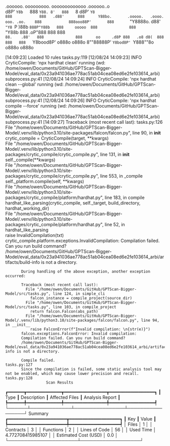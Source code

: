 

  .oooooo.    ooooooooo.   ooooooooooooo  .oooooo..o                                 
 d8P'  `Y8b   `888   `Y88. 8'   888   `8 d8P'    `Y8                                 
888            888   .d88'      888      Y88bo.       .ooooo.   .oooo.   ooo. .oo.   
888            888ooo88P'       888       `"Y8888o.  d88' `"Y8 `P  )88b  `888P"Y88b  
888     ooooo  888              888           `"Y88b 888        .oP"888   888   888  
`88.    .88'   888              888      oo     .d8P 888   .o8 d8(  888   888   888  
 `Y8bood8P'   o888o            o888o     8""88888P'  `Y8bod8P' `Y888""8o o888o o888o                                                        


                                                                   

[14:09:23] Loaded 10 rules                                                                                                                                                                                                                  tasks.py:119
[12/08/24 14:09:23] INFO     CryticCompile: 'npx hardhat clean' running (wd: /home/owen/Documents/GitHub/GPTScan-Bigger-Model/eval_data/0x23a941036ae778ac51ab04cea08ed6e2fe103614_arbi)                                                subprocess.py:41
[12/08/24 14:09:24] INFO     CryticCompile: 'npx hardhat clean --global' running (wd: /home/owen/Documents/GitHub/GPTScan-Bigger-Model/eval_data/0x23a941036ae778ac51ab04cea08ed6e2fe103614_arbi)                                       subprocess.py:41
[12/08/24 14:09:26] INFO     CryticCompile: 'npx hardhat compile --force' running (wd: /home/owen/Documents/GitHub/GPTScan-Bigger-Model/eval_data/0x23a941036ae778ac51ab04cea08ed6e2fe103614_arbi)                                      subprocess.py:41
[14:09:27] Traceback (most recent call last):                                                                                                                                                                                               tasks.py:126
             File "/home/owen/Documents/GitHub/GPTScan-Bigger-Model/.venv/lib/python3.10/site-packages/falcon/falcon.py", line 90, in __init__                                                                                                          
               crytic_compile = CryticCompile(target, **kwargs)                                                                                                                                                                                         
             File "/home/owen/Documents/GitHub/GPTScan-Bigger-Model/.venv/lib/python3.10/site-packages/crytic_compile/crytic_compile.py", line 131, in __init__                                                                                         
               self._compile(**kwargs)                                                                                                                                                                                                                  
             File "/home/owen/Documents/GitHub/GPTScan-Bigger-Model/.venv/lib/python3.10/site-packages/crytic_compile/crytic_compile.py", line 553, in _compile                                                                                         
               self._platform.compile(self, **kwargs)                                                                                                                                                                                                   
             File "/home/owen/Documents/GitHub/GPTScan-Bigger-Model/.venv/lib/python3.10/site-packages/crytic_compile/platform/hardhat.py", line 183, in compile                                                                                        
               hardhat_like_parsing(crytic_compile, self._target, build_directory, hardhat_working_dir)                                                                                                                                                 
             File "/home/owen/Documents/GitHub/GPTScan-Bigger-Model/.venv/lib/python3.10/site-packages/crytic_compile/platform/hardhat.py", line 52, in hardhat_like_parsing                                                                            
               raise InvalidCompilation(txt)                                                                                                                                                                                                            
           crytic_compile.platform.exceptions.InvalidCompilation: Compilation failed. Can you run build command?                                                                                                                                        
           /home/owen/Documents/GitHub/GPTScan-Bigger-Model/eval_data/0x23a941036ae778ac51ab04cea08ed6e2fe103614_arbi/artifacts/build-info is not a directory.                                                                                          
                                                                                                                                                                                                                                                        
           During handling of the above exception, another exception occurred:                                                                                                                                                                          
                                                                                                                                                                                                                                                        
           Traceback (most recent call last):                                                                                                                                                                                                           
             File "/home/owen/Documents/GitHub/GPTScan-Bigger-Model/src/tasks.py", line 124, in simple_cli                                                                                                                                              
               falcon_instance = compile_project(source_dir)                                                                                                                                                                                            
             File "/home/owen/Documents/GitHub/GPTScan-Bigger-Model/src/tasks.py", line 103, in compile_project                                                                                                                                         
               return falcon.Falcon(abs_path)                                                                                                                                                                                                           
             File "/home/owen/Documents/GitHub/GPTScan-Bigger-Model/.venv/lib/python3.10/site-packages/falcon/falcon.py", line 94, in __init__                                                                                                          
               raise FalconError(f"Invalid compilation: \n{str(e)}")                                                                                                                                                                                    
           falcon.exceptions.FalconError: Invalid compilation:                                                                                                                                                                                          
           Compilation failed. Can you run build command?                                                                                                                                                                                               
           /home/owen/Documents/GitHub/GPTScan-Bigger-Model/eval_data/0x23a941036ae778ac51ab04cea08ed6e2fe103614_arbi/artifacts/build-info is not a directory.                                                                                          
                                                                                                                                                                                                                                                        
           Compile failed.                                                                                                                                                                                                                  tasks.py:127
           Since the compilation is failed, some static analysis tool may not be enabled, which may cause lower precision and recall.                                                                                                       tasks.py:128
                      Scan Results                       
┏━━━━━━┳━━━━━━━━━━━━━┳━━━━━━━━━━━━━━━━┳━━━━━━━━━━━━━━━━━┓
┃ Type ┃ Description ┃ Affected Files ┃ Analysis Report ┃
┡━━━━━━╇━━━━━━━━━━━━━╇━━━━━━━━━━━━━━━━╇━━━━━━━━━━━━━━━━━┩
└──────┴─────────────┴────────────────┴─────────────────┘
                  Summary                   
┏━━━━━━━━━━━━━━━━━━━━━━┳━━━━━━━━━━━━━━━━━━━┓
┃ Key                  ┃ Value             ┃
┡━━━━━━━━━━━━━━━━━━━━━━╇━━━━━━━━━━━━━━━━━━━┩
│ Files                │ 1                 │
│ Contracts            │ 3                 │
│ Functions            │ 2                 │
│ Lines of Code        │ 56                │
│ Used Time            │ 4.772708415985107 │
│ Estimated Cost (USD) │ 0.0               │
└──────────────────────┴───────────────────┘
